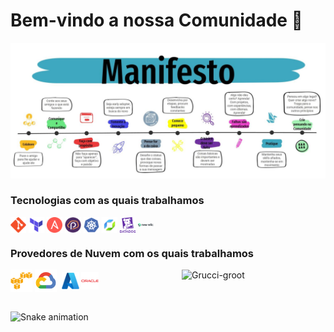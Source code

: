 # Bem-vindo a nossa Comunidade 👯

<img alt="HeroesIC-MANIFESTO" src="./images/manifesto.png">

<br/>

### Tecnologias com as quais trabalhamos
<div style="display: inline_block">
  <img align="center" alt="HeroesIC-GIT" width="5%" src="https://raw.githubusercontent.com/devicons/devicon/master/icons/git/git-original.svg">
  <img align="center" alt="HeroesIC-Terraform" width="5%" src="https://raw.githubusercontent.com/devicons/devicon/master/icons/terraform/terraform-original.svg">
  <img align="center" alt="HeroesIC-Ansible" width="5%" src="./images/ansible.png">
  <img align="center" alt="HeroesIC-Ansible" width="5%" src="./images/pulumi.png">
  <img align="center" alt="HeroesIC-K8S" width="5%" src="https://raw.githubusercontent.com/devicons/devicon/master/icons/kubernetes/kubernetes-plain.svg">
  <img align="center" alt="HeroesIC-Dynatrace" width="5%" src="./images/pngaaa.com-6291010.png">
  <img align="center" alt="HeroesIC-Datadog" width="5%" src="./images/DDOG_BIG.png">
  <img align="center" alt="HeroesIC-NewRelic" width="5%" src="./images/new_relic.png">
</div>


### Provedores de Nuvem com os quais trabalhamos

<div style="display: inline_block">
  <img align="center" alt="HeroesIC-AWS" width="7%" src="https://raw.githubusercontent.com/devicons/devicon/master/icons/amazonwebservices/amazonwebservices-original.svg">
  <img align="center" alt="HeroesIC-GCP" width="7%" src="https://raw.githubusercontent.com/devicons/devicon/master/icons/googlecloud/googlecloud-original.svg">&nbsp;
  <img align="center" alt="HeroesIC-Azure" width="5.4%" src="https://raw.githubusercontent.com/devicons/devicon/master/icons/azure/azure-original.svg">
  <img align="center" alt="HeroesIC-Azure" width="5.4%" src="https://raw.githubusercontent.com/devicons/devicon/master/icons/oracle/oracle-original.svg">
  <img align="right" alt="Grucci-groot" height="200" width="230" src="https://www.hopkins.kyschools.us/cms/lib/KY02204223/Centricity/Domain/570/giphycode.gif">
</div>

<br/>

![Snake animation](https://github.com/HeroesIC/.github/blob/output/github-contribution-grid-snake.svg)

<!-- 
<div>
  <img height="160em" src="https://github-readme-stats.vercel.app/api?username=souzare&show_icons=true&count_private=true&include_all_commits=true&custom_title=HeroesCI's%20GitHub%20Stats&border_radius=10&theme=yeblu"/>
  <img height="160em" src="https://github-readme-stats.vercel.app/api/top-langs/?username=souzare&layout=compact&border_radius=10&theme=yeblu">
</div>

![Snake animation](https://github.com/HeroesIC/.github/blob/output/github-contribution-grid-snake.svg)

<a href="https://www.youtube.com/channel/UC_-uuuZbY0AAt9CViNzvc-Q" target="_blank"><img src="https://img.shields.io/badge/YouTube-FF0000?style=for-the-badge&logo=youtube&logoColor=white" target="_blank"></a>
<a href="https://www.twitch.tv/rafaballerinii" target="_blank"><img src="https://img.shields.io/badge/Twitch-9146FF?style=for-the-badge&logo=twitch&logoColor=white" target="_blank"></a>
http://code.benco.io/icon-collection/azure-icons/
https://dev.to/
https://dev.to/envoy_/150-badges-for-github-pnk
https://devicon.dev/
https://shields.io/
https://c.tenor.com/4P02Cdfd26MAAAAj/baby-yoda-so-cute.gif
https://c.tenor.com/XrEozUwGI_oAAAAC/groot-this.gif
langs_count=7&
--!>
